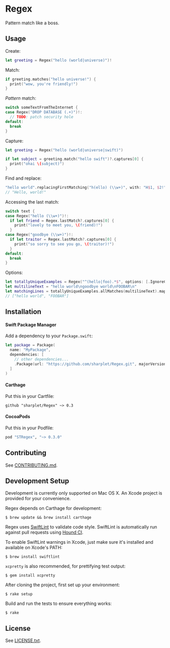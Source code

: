 # Regex

Pattern match like a boss.



## Usage

Create:

```swift
let greeting = Regex("hello (world|universe)")!
```

Match:

```swift
if greeting.matches("hello universe!") {
  print("wow, you're friendly!")
}
```

_Pattern_ match:

```swift
switch someTextFromTheInternet {
case Regex("DROP DATABASE (.+)")!:
  // TODO: patch security hole
default:
  break
}
```

Capture:

```swift
let greeting = Regex("hello (world|universe|swift)")

if let subject = greeting.match("hello swift")?.captures[0] {
  print("ohai \(subject)")
}
```

Find and replace:

```swift
"hello world".replacingFirstMatching("h(ello) (\\w+)", with: "H$1, $2!")
// "Hello, world!"
```

Accessing the last match:

```swift
switch text {
case Regex("hello (\\w+)")!:
  if let friend = Regex.lastMatch?.captures[0] {
    print("lovely to meet you, \(friend)!")
  }
case Regex("goodbye (\\w+)")!:
  if let traitor = Regex.lastMatch?.captures[0] {
    print("so sorry to see you go, \(traitor)!")
  }
default:
  break
}
```

Options:

```swift
let totallyUniqueExamples = Regex("^(hello|foo).*$", options: [.IgnoreCase, .AnchorsMatchLines])!
let multilineText = "hello world\ngoodbye world\nFOOBAR\n"
let matchingLines = totallyUniqueExamples.allMatches(multilineText).map { $0.matchedString }
// ["hello world", "FOOBAR"]
```



## Installation

#### Swift Package Manager

Add a dependency to your `Package.swift`:

```swift
let package = Package(
  name: "MyPackage",
  dependencies: [
    // other dependencies...
    .Package(url: "https://github.com/sharplet/Regex.git", majorVersion: 0, minor: 3),
  ]
)
```

#### Carthage

Put this in your Cartfile:

```
github "sharplet/Regex" ~> 0.3
```

#### CocoaPods

Put this in your Podfile:

```ruby
pod "STRegex", "~> 0.3.0"
```



## Contributing

See [CONTRIBUTING.md](CONTRIBUTING.md).



## Development Setup

Development is currently only supported on Mac OS X. An Xcode project is
provided for your convenience.

Regex depends on Carthage for development:

```
$ brew update && brew install carthage
```

Regex uses [SwiftLint](https://github.com/realm/SwiftLint) to validate code style.
SwiftLint is automatically run against pull requests using [Hound CI](https://houndci.com/).

To enable SwiftLint warnings in Xcode, just make sure it's installed and available on Xcode's PATH:

```
$ brew install swiftlint
```

`xcpretty` is also recommended, for prettifying test output:

```
$ gem install xcpretty
```

After cloning the project, first set up your environment:

```
$ rake setup
```

Build and run the tests to ensure everything works:

```
$ rake
```



## License

See [LICENSE.txt](LICENSE.txt).
